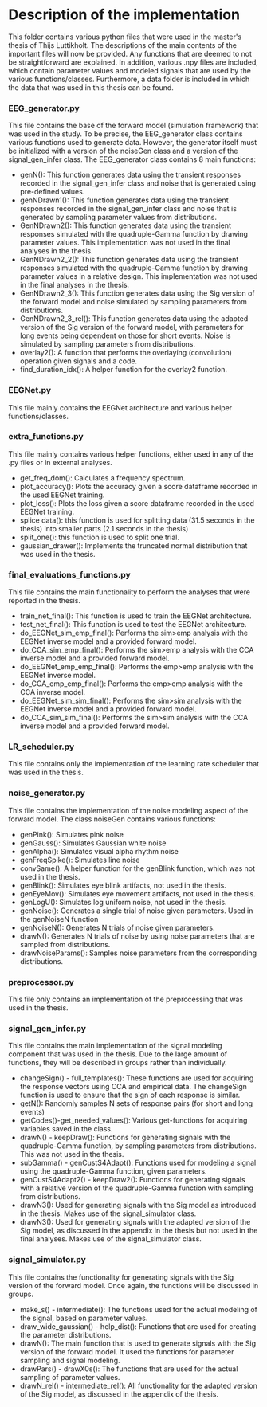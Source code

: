# Description of the implementation

This folder contains various python files that were used in the master's thesis of Thijs Luttikholt. The descriptions of the main contents of the important files will now be provided. Any functions that are deemed to not be straightforward are explained.  In addition, various .npy files are included, which contain parameter values and modeled signals that are used by the various functions/classes. Furthermore, a data folder is included in which the data that was used in this thesis can be found.


### EEG_generator.py

This file contains the base of the forward model (simulation framework) that was used in the study. To be precise, the EEG_generator class contains various functions used to generate data. However, the generator itself must be initialized with a version of the noiseGen class and a version of the signal_gen_infer class. The EEG_generator class contains 8 main functions:

- genN(): This function generates data using the transient responses recorded in the signal_gen_infer class and noise that is generated using pre-defined values.
- genNDrawn1(): This function generates data using the transient responses recorded in the signal_gen_infer class and noise that is generated by sampling parameter values from distributions.
- GenNDrawn2(): This function generates data using the transient responses simulated with the quadruple-Gamma function by drawing parameter values. This implementation was not used in the final analyses in the thesis. 
- GenNDrawn2_2(): This function generates data using the transient responses simulated with the quadruple-Gamma function by drawing parameter values in a relative design. This implementation was not used in the final analyses in the thesis. 
- GenNDrawn2_3(): This function generates data using the Sig version of the forward model and noise simulated by sampling parameters from distributions. 
- GenNDrawn2_3_rel(): This function generates data using the adapted version of the Sig version of the forward model, with parameters for long events being dependent on those for short events. Noise is simulated by sampling parameters from distributions. 
- overlay2(): A function that performs the overlaying (convolution) operation given signals and a code.
- find_duration_idx(): A helper function for the overlay2 function.

### EEGNet.py

This file mainly contains the EEGNet architecture and various helper functions/classes. 

### extra_functions.py

This file mainly contains various helper functions, either used in any of the .py files or in external analyses. 

- get_freq_dom(): Calculates a frequency spectrum.
- plot_accuracy(): Plots the accuracy given a score dataframe recorded in the used EEGNet training.
- plot_loss(): Plots the loss given a score dataframe recorded in the used EEGNet training.
- splice data(): this function is used for splitting data (31.5 seconds in the thesis) into smaller parts (2.1 seconds in the thesis)
- split_one(): this function is used to split one trial. 
- gaussian_drawer(): Implements the truncated normal distribution that was used in the thesis.

### final_evaluations_functions.py

This file contains the main functionality to perform the analyses that were reported in the thesis. 

- train_net_final(): This function is used to train the EEGNet architecture.
- test_net_final(): This function is used to test the EEGNet architecture.
- do_EEGNet_sim_emp_final(): Performs the sim>emp analysis with the EEGNet inverse model and a provided forward model. 
- do_CCA_sim_emp_final(): Performs the sim>emp analysis with the CCA inverse model and a provided forward model.
- do_EEGNet_emp_emp_final(): Performs the emp>emp analysis with the EEGNet inverse model. 
- do_CCA_emp_emp_final(): Performs the emp>emp analysis with the CCA inverse model.
- do_EEGNet_sim_sim_final(): Performs the sim>sim analysis with the EEGNet inverse model and a provided forward model. 
- do_CCA_sim_sim_final(): Performs the sim>sim analysis with the CCA inverse model and a provided forward model.

### LR_scheduler.py

This file contains only the implementation of the learning rate scheduler that was used in the thesis. 

### noise_generator.py

This file contains the implementation of the noise modeling aspect of the forward model. The class noiseGen contains various functions: 

- genPink(): Simulates pink noise
- genGauss(): Simulates Gaussian white noise
- genAlpha(): Simulates visual alpha rhythm noise
- genFreqSpike(): Simulates line noise
- convSame(): A helper function for the genBlink function, which was not used in the thesis. 
- genBlink(): Simulates eye blink artifacts, not used in the thesis.
- genEyeMov(): Simulates eye movement artifacts, not used in the thesis.
- genLogU(): Simulates log uniform noise, not used in the thesis.
- genNoise(): Generates a single trial of noise given parameters. Used in the genNoiseN function
- genNoiseN(): Generates N trials of noise given parameters.
- drawN(): Generates N trials of noise by using noise parameters that are sampled from distributions.
- drawNoiseParams(): Samples noise parameters from the corresponding distributions.

### preprocessor.py

This file only contains an implementation of the preprocessing that was used in the thesis. 

### signal_gen_infer.py

This file contains the main implementation of the signal modeling component that was used in the thesis. Due to the large amount of functions, they will be described in groups rather than individually. 

- changeSign() - full_templates(): These functions are used for acquiring the response vectors using CCA and empirical data. The changeSign function is used to ensure that the sign of each response is similar. 
- getN(): Randomly samples N sets of response pairs (for short and long events)
- getCodes()-get_needed_values(): Various get-functions for acquiring variables saved in the class. 
- drawN() - keepDraw(): Functions for generating signals with the quadruple-Gamma function, by sampling parameters from distributions. This was not used in the thesis.
- subGamma() - genCustS4Adapt(): Functions used for modeling a signal using the quadruple-Gamma function, given parameters. 
- genCustS4Adapt2() - keepDraw2(): Functions for generating signals with a relative version of the quadruple-Gamma function with sampling from distributions.
- drawN3(): Used for generating signals with the Sig model as introduced in the thesis. Makes use of the signal_simulator class.
- drawN3(): Used for generating signals with the adapted version of the Sig model, as discussed in the appendix in the thesis but not used in the final analyses. Makes use of the signal_simulator class.

### signal_simulator.py

This file contains the functionality for generating signals with the Sig version of the forward model. Once again, the functions will be discussed in groups. 

- make_s() - intermediate(): The functions used for the actual modeling of the signal, based on parameter values. 
- draw_wide_gaussian() - help_dist(): Functions that are used for creating the parameter distributions.
- drawN(): The main function that is used to generate signals with the Sig version of the forward model. It used the functions for parameter sampling and signal modeling. 
- drawPars() - drawX0s(): The functions that are used for the actual sampling of parameter values.
- drawN_rel() - intermediate_rel(): All functionality for the adapted version of the Sig model, as discussed in the appendix of the thesis. 